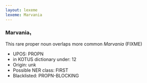 ```yaml
---
layout: lexeme
lexeme: Marvania
---
```


###  Marvania₁

This rare proper noun overlaps more common *Marvania* (FIXME)
* UPOS:  PROPN
* in KOTUS dictionary under:  12
* Origin:  unk
* Possible NER class:  FIRST
* Blacklisted:  PROPN-BLOCKING

